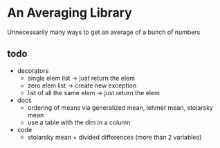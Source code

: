 # An Averaging Library

Unnecessarily many ways to get an average of a bunch of numbers

## todo

* decorators
  * single elem list -> just return the elem
  * zero elem list -> create new exception
  * list of all the same elem -> just return the elem
* docs
  * ordering of means via generalized mean, lehmer mean, stolarsky mean
  * use a table with the dim in a column
* code
  * stolarsky mean + divided differences (more than 2 variables)
